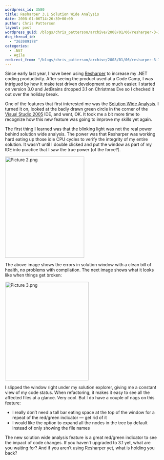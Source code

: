```yaml
---
wordpress_id: 3580
title: Resharper 3.1 Solution Wide Analysis
date: 2008-01-06T14:26:39+00:00
author: Chris Patterson
layout: post
wordpress_guid: /blogs/chris_patterson/archive/2008/01/06/resharper-3-1-solution-wide-analysis.aspx
dsq_thread_id:
  - "262089178"
categories:
  - .NET
  - Agile
redirect_from: "/blogs/chris_patterson/archive/2008/01/06/resharper-3-1-solution-wide-analysis.aspx/"
---
```

Since early last year, I have been using [Resharper](http://www.jetbrains.com/resharper/) to increase my .NET coding productivity. After seeing the product used at a Code Camp, I was intrigued by how it make test driven development so much easier. I started on version 3.0 and JetBrains dropped 3.1 on Christmas Eve so I checked it out over the holiday break.

One of the features that first interested me was the [Solution Wide Analysis](http://www.jetbrains.com/resharper/features/code_analysis.html). I turned it on, looked at the badly drawn green circle in the corner of the [Visual Studio 2005](http://msdn2.microsoft.com/en-us/vs2005/default.aspx) IDE, and went, OK. It took me a bit more time to recognize how this new feature was going to improve my skills yet again.

The first thing I learned was that the blinking light was not the real power behind solution wide analysis. The power was that Resharper was working hard eating up those idle CPU cycles to verify the integrity of my entire solution. It wasn&#8217;t until I double clicked and put the window as part of my IDE into practice that I saw the true power (of the force?).

<img src="http://blog.phatboyg.com/wp-content/uploads/2008/01/picture-2.png" alt="Picture 2.png" border="0" width="259" height="331" />

The above image shows the errors in solution window with a clean bill of health, no problems with compilation. The next image shows what it looks like when things get broken:

<img src="http://blog.phatboyg.com/wp-content/uploads/2008/01/picture-3.png" alt="Picture 3.png" border="0" width="274" height="322" />

I slipped the window right under my solution explorer, giving me a constant view of my code status. When refactoring, it makes it easy to see all the affected files at a glance. Very cool. But I do have a couple of nags on this feature:

  * I really don&#8217;t need a tall bar eating space at the top of the window for a repeat of the red/green indicator &#8212; get rid of it
  * I would like the option to expand all the nodes in the tree by default instead of only showing the file names

The new solution wide analysis feature is a great red/green indicator to see the impact of code changes. If you haven&#8217;t upgraded to 3.1 yet, what are you waiting for? And if you aren&#8217;t using Resharper yet, what is holding you back?